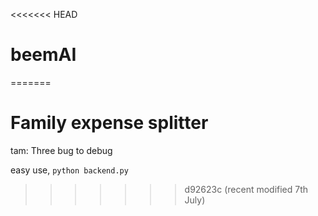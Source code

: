 <<<<<<< HEAD
# beemAI
=======
# Family expense splitter

tam: Three bug to debug

easy use, `python backend.py`
>>>>>>> d92623c (recent modified 7th July)
